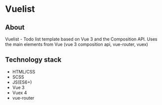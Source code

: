# Vuelist 

## About

Vuelist - Todo list template based on Vue 3 and the Composition API. Uses the main elements from Vue (vue 3 composition api, vue-router, vuex)

## Technology stack

- HTML/CSS
- SCSS
- JS(ES6+)
- Vue 3
- Vuex 4
- vue-router
